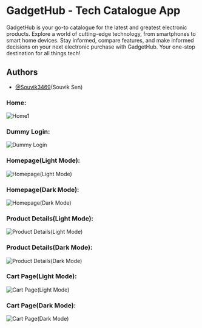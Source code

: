 
# GadgetHub - Tech Catalogue App

GadgetHub is your go-to catalogue for the latest and greatest electronic products. Explore a world of cutting-edge technology, from smartphones to smart home devices. Stay informed, compare features, and make informed decisions on your next electronic purchase with GadgetHub. Your one-stop destination for all things tech!

## Authors

- [@Souvik3469](https://github.com/Souvik3469)(Souvik Sen)

<!--
## Prototype Demo 
https://tender-vault-frontend.vercel.app
-->

### Home:
![Home1](https://github.com/Souvik3469/GadgetHub/blob/main/assets/images/homelightvscode.png)

### Dummy Login:
![Dummy Login](https://github.com/Souvik3469/GadgetHub/blob/main/assets/images/dummylogin.jpg)

### Homepage(Light Mode):
![Homepage(Light Mode)](https://github.com/Souvik3469/GadgetHub/blob/main/assets/images/homelight.jpg)

### Homepage(Dark Mode):
![Homepage(Dark Mode)](https://github.com/Souvik3469/GadgetHub/blob/main/assets/images/homedark.jpg)

### Product Details(Light Mode):
![Product Details(Light Mode)](https://github.com/Souvik3469/GadgetHub/blob/main/assets/images/detailslight.jpg)

### Product Details(Dark Mode):
![Product Details(Dark Mode)](https://github.com/Souvik3469/GadgetHub/blob/main/assets/images/detailsdark.jpg)

### Cart Page(Light Mode):
![Cart Page(Light Mode)](https://github.com/Souvik3469/GadgetHub/blob/main/assets/images/cartlight.jpg)

### Cart Page(Dark Mode):
![Cart Page(Dark Mode)](https://github.com/Souvik3469/GadgetHub/blob/main/assets/images/cartdark.jpg)
